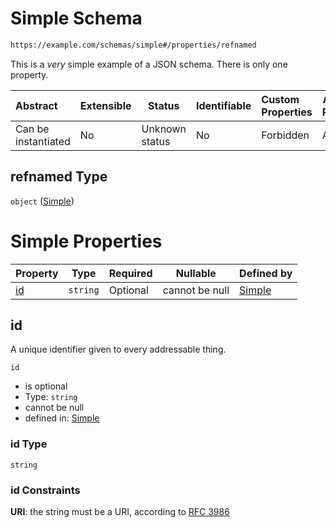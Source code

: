# Simple Schema

```txt
https://example.com/schemas/simple#/properties/refnamed
```

This is a _very_ simple example of a JSON schema. There is only one property.


| Abstract            | Extensible | Status         | Identifiable | Custom Properties | Additional Properties | Access Restrictions | Defined In                                                                               |
| :------------------ | ---------- | -------------- | ------------ | :---------------- | --------------------- | ------------------- | ---------------------------------------------------------------------------------------- |
| Can be instantiated | No         | Unknown status | No           | Forbidden         | Allowed               | none                | [complex.schema.json\*](../generated-schemas/complex.schema.json "open original schema") |

## refnamed Type

`object` ([Simple](complex-properties-simple.md))

# Simple Properties

| Property  | Type     | Required | Nullable       | Defined by                                                                                 |
| :-------- | -------- | -------- | -------------- | :----------------------------------------------------------------------------------------- |
| [id](#id) | `string` | Optional | cannot be null | [Simple](simple-properties-id.md "https&#x3A;//example.com/schemas/simple#/properties/id") |

## id

A unique identifier given to every addressable thing.


`id`

-   is optional
-   Type: `string`
-   cannot be null
-   defined in: [Simple](simple-properties-id.md "https&#x3A;//example.com/schemas/simple#/properties/id")

### id Type

`string`

### id Constraints

**URI**: the string must be a URI, according to [RFC 3986](https://tools.ietf.org/html/rfc3986 "check the specification")
